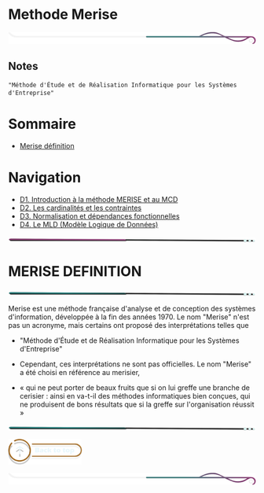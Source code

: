# Methode Merise

<!-- Main image  -->

![border](./assets/line/border_deco_rt.png)

## Notes

```
"Méthode d'Étude et de Réalisation Informatique pour les Systèmes d'Entreprise"
```

# Sommaire

- [Merise définition](#merise-definition)

# Navigation

- [D1. Introduction à la méthode MERISE et au MCD](./doc/dailys_1.md)
- [D2. Les cardinalités et les contraintes](./doc/dailys_2.md)
- [D3. Normalisation et dépendances fonctionnelles](./doc/dailys_3.md)
- [D4. Le MLD (Modèle Logique de Données)](./doc/dailys_4.md)

![border](./assets/line/line-pink-point_l.png)

# MERISE DEFINITION

![border](./assets/line/line-teal-point_l.png)

Merise est une méthode française d'analyse et de conception des systèmes d'information, développée à la fin des années 1970. Le nom "Merise" n'est pas un acronyme, mais certains ont proposé des interprétations telles que

- "Méthode d'Étude et de Réalisation Informatique pour les Systèmes d'Entreprise"

- Cependant, ces interprétations ne sont pas officielles. Le nom "Merise" a été choisi en référence au merisier,

- « qui ne peut porter de beaux fruits que si on lui greffe une branche de cerisier : ainsi en va-t-il des méthodes informatiques bien conçues, qui ne produisent de bons résultats que si la greffe sur l'organisation réussit »

![border](./assets/line/line-teal-point_l.png)

<a href="#sommaire"><img src="assets/button/back_to_top.png" alt="Home page" style="width: 150px; height: auto;"></a>

![border](./assets/line/border_deco_rt.png)
